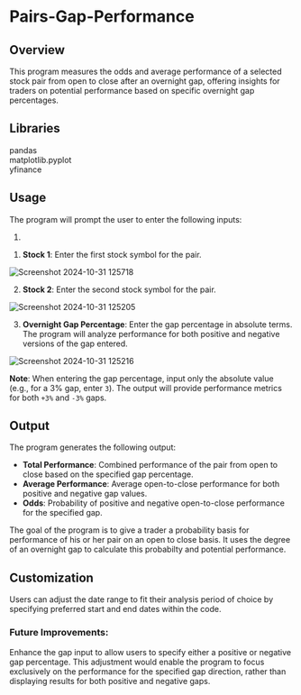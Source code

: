 # Pairs-Gap-Performance

## Overview
This program measures the odds and average performance of a selected stock pair from open to close after an overnight gap, offering insights for traders on potential performance based on specific overnight gap percentages.

## Libraries
pandas  
matplotlib.pyplot  
yfinance  

## Usage
The program will prompt the user to enter the following inputs:

1) 
1. **Stock 1**: Enter the first stock symbol for the pair.


![Screenshot 2024-10-31 125718](https://github.com/user-attachments/assets/fc166a16-e7c5-4dbb-b2ec-dc512381ac6a)



2) **Stock 2**: Enter the second stock symbol for the pair.
 
  ![Screenshot 2024-10-31 125205](https://github.com/user-attachments/assets/907a6d63-5303-44cb-82c8-3201d740918b)


3) **Overnight Gap Percentage**: Enter the gap percentage in absolute terms. The program will analyze performance for both positive and negative versions of the gap entered.

 ![Screenshot 2024-10-31 125216](https://github.com/user-attachments/assets/6795d792-a88c-4a83-a36a-c60632cd64c4)


**Note**: When entering the gap percentage, input only the absolute value (e.g., for a 3% gap, enter `3`). The output will provide performance metrics for both `+3%` and `-3%` gaps.

## Output
The program generates the following output:

- **Total Performance**: Combined performance of the pair from open to close based on the specified gap percentage.
- **Average Performance**: Average open-to-close performance for both positive and negative gap values.
- **Odds**: Probability of positive and negative open-to-close performance for the specified gap.


The goal of the program is to give a trader a probability basis for performance of his or her pair on an open to close basis. It uses the degree of an overnight gap to calculate this probabilty and potential performance.

## Customization
Users can adjust the date range to fit their analysis period of choice by specifying preferred start and end dates within the code.


### Future Improvements:
Enhance the gap input to allow users to specify either a positive or negative gap percentage. This adjustment would enable the program to focus exclusively on the performance for the specified gap direction, rather than displaying results for both positive and negative gaps.

